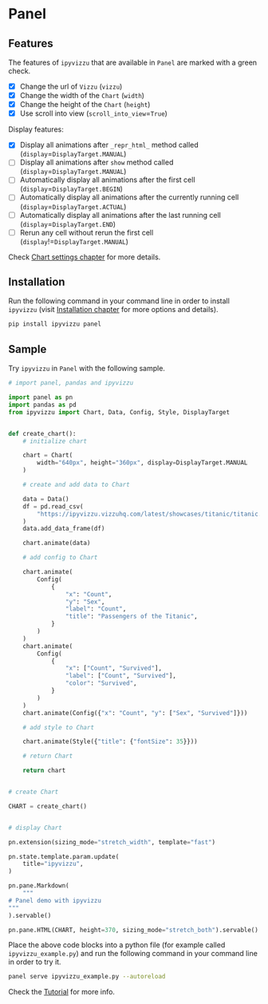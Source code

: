 # Panel

## Features

The features of `ipyvizzu` that are available in `Panel` are marked with a green
check.

- [x]  Change the url of `Vizzu` (`vizzu`)
- [x]  Change the width of the `Chart` (`width`)
- [x]  Change the height of the `Chart` (`height`)
- [x]  Use scroll into view (`scroll_into_view`=`True`)

Display features:

- [x]  Display all animations after `_repr_html_` method called
  (`display`=`DisplayTarget.MANUAL`)
- [ ]  Display all animations after `show` method called
  (`display`=`DisplayTarget.MANUAL`)
- [ ]  Automatically display all animations after the first cell
  (`display`=`DisplayTarget.BEGIN`)
- [ ]  Automatically display all animations after the currently running cell
  (`display`=`DisplayTarget.ACTUAL`)
- [ ]  Automatically display all animations after the last running cell
  (`display`=`DisplayTarget.END`)
- [ ]  Rerun any cell without rerun the first cell
  (`display`!=`DisplayTarget.MANUAL`)

Check [Chart settings chapter](../../tutorial/chart_settings.md) for more
details.

## Installation

Run the following command in your command line in order to install `ipyvizzu`
(visit [Installation chapter](../../installation.md) for more options and
details).

```sh
pip install ipyvizzu panel
```

## Sample

Try `ipyvizzu` in `Panel` with the following sample.

```python
# import panel, pandas and ipyvizzu

import panel as pn
import pandas as pd
from ipyvizzu import Chart, Data, Config, Style, DisplayTarget


def create_chart():
    # initialize chart

    chart = Chart(
        width="640px", height="360px", display=DisplayTarget.MANUAL
    )

    # create and add data to Chart

    data = Data()
    df = pd.read_csv(
        "https://ipyvizzu.vizzuhq.com/latest/showcases/titanic/titanic.csv"
    )
    data.add_data_frame(df)

    chart.animate(data)

    # add config to Chart

    chart.animate(
        Config(
            {
                "x": "Count",
                "y": "Sex",
                "label": "Count",
                "title": "Passengers of the Titanic",
            }
        )
    )
    chart.animate(
        Config(
            {
                "x": ["Count", "Survived"],
                "label": ["Count", "Survived"],
                "color": "Survived",
            }
        )
    )
    chart.animate(Config({"x": "Count", "y": ["Sex", "Survived"]}))

    # add style to Chart

    chart.animate(Style({"title": {"fontSize": 35}}))

    # return Chart

    return chart


# create Chart

CHART = create_chart()


# display Chart

pn.extension(sizing_mode="stretch_width", template="fast")

pn.state.template.param.update(
    title="ipyvizzu",
)

pn.pane.Markdown(
    """
# Panel demo with ipyvizzu
"""
).servable()

pn.pane.HTML(CHART, height=370, sizing_mode="stretch_both").servable()
```

Place the above code blocks into a python file (for example called
`ipyvizzu_example.py`) and run the following command in your command line in
order to try it.

```sh
panel serve ipyvizzu_example.py --autoreload
```

Check the [Tutorial](../../tutorial/index.md) for more info.
